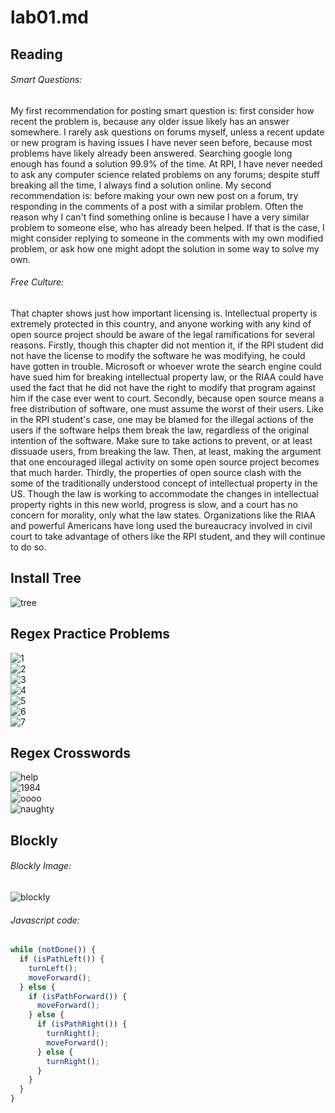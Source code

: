 # lab01.md
## Reading
###### Smart Questions:
My first recommendation for posting smart question is: first consider how recent the problem is, because any older issue likely has an answer somewhere. I rarely ask questions on forums myself, unless a recent update or new program is having issues I have never seen before, because most problems have likely already been answered. Searching google long enough has found a solution 99.9% of the time. At RPI, I have never needed to ask any computer science related problems on any forums; despite stuff breaking all the time, I always find a solution online. My second recommendation is: before making your own new post on a forum, try responding in the comments of a post with a similar problem. Often the reason why I can't find something online is because I have a very similar problem to someone else, who has already been helped. If that is the case, I might consider replying to someone in the comments with my own modified problem, or ask how one might adopt the solution in some way to solve my own.
###### Free Culture:
That chapter shows just how important licensing is. Intellectual property is extremely protected in this country, and anyone working with any kind of open source project should be aware of the legal ramifications for several reasons. Firstly, though this chapter did not mention it, if the RPI student did not have the license to modify the software he was modifying, he could have gotten in trouble. Microsoft or whoever wrote the search engine could have sued him for breaking intellectual property law, or the RIAA could have used the fact that he did not have the right to modify that program against him if the case ever went to court. Secondly, because open source means a free distribution of software, one must assume the worst of their users. Like in the RPI student's case, one may be blamed for the illegal actions of the users if the software helps them break the law, regardless of the original intention of the software. Make sure to take actions to prevent, or at least dissuade users, from breaking the law. Then, at least, making the argument that one encouraged illegal activity on some open source project becomes that much harder. Thirdly, the properties of open source clash with the some of the traditionally understood concept of intellectual property in the US. Though the law is working to accommodate the changes in intellectual property rights in this new world, progress is slow, and a court has no concern for morality, only what the law states. Organizations like the RIAA and powerful Americans have long used the bureaucracy involved in civil court to take advantage of others like the RPI student, and they will continue to do so.
## Install Tree
![tree](https://github.com/gwild37/OSS-Summer-2019/blob/master/Resources/tree.PNG)
## Regex Practice Problems
![1](https://github.com/gwild37/OSS-Summer-2019/blob/master/Resources/1.PNG)  
![2](https://github.com/gwild37/OSS-Summer-2019/blob/master/Resources/2.PNG)  
![3](https://github.com/gwild37/OSS-Summer-2019/blob/master/Resources/3.PNG)  
![4](https://github.com/gwild37/OSS-Summer-2019/blob/master/Resources/4.PNG)  
![5](https://github.com/gwild37/OSS-Summer-2019/blob/master/Resources/5.PNG)  
![6](https://github.com/gwild37/OSS-Summer-2019/blob/master/Resources/6.PNG)  
![7](https://github.com/gwild37/OSS-Summer-2019/blob/master/Resources/7.PNG)  
## Regex Crosswords
![help](https://github.com/gwild37/OSS-Summer-2019/blob/master/Resources/help.PNG)  
![1984](https://github.com/gwild37/OSS-Summer-2019/blob/master/Resources/1984.PNG)  
![oooo](https://github.com/gwild37/OSS-Summer-2019/blob/master/Resources/oooo.PNG)  
![naughty](https://github.com/gwild37/OSS-Summer-2019/blob/master/Resources/naughty.PNG)  
## Blockly
###### Blockly Image:  
![blockly](https://github.com/gwild37/OSS-Summer-2019/blob/master/Resources/blockly.PNG)  
###### Javascript code:  
```javascript
while (notDone()) {
  if (isPathLeft()) {
    turnLeft();
    moveForward();
  } else {
    if (isPathForward()) {
      moveForward();
    } else {
      if (isPathRight()) {
        turnRight();
        moveForward();
      } else {
        turnRight();
      }
    }
  }
}
```
